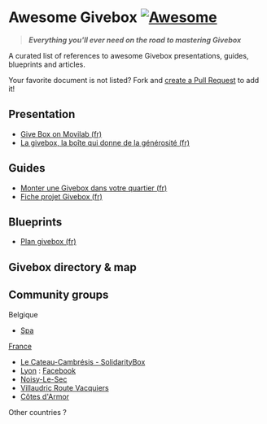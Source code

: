 # Awesome Givebox [![Awesome](https://cdn.rawgit.com/sindresorhus/awesome/d7305f38d29fed78fa85652e3a63e154dd8e8829/media/badge.svg)](https://github.com/sindresorhus/awesome)

> _**Everything you'll ever need on the road to mastering Givebox**_

A curated list of references to awesome Givebox presentations, guides, blueprints and articles. 

Your favorite document is not listed? Fork and [create a Pull Request](https://github.com/glenux/awesome-givebox/edit/master/README.md) to add it!

## Presentation

* [Give Box on Movilab (fr)](http://movilab.org/index.php?title=Give_Box)
* [La givebox, la boîte qui donne de la générosité (fr)](http://www.consoglobe.com/givebox-boite-don-cg)


## Guides

* [Monter une Givebox dans votre quartier (fr)](http://giveboxlyon.blogspot.fr/p/pour-monter-une-givebox-dans.html)
* [Fiche projet Givebox (fr)](http://www.quartiersdurablescitoyens.be/wp-content/uploads/2014/07/fiche-projet_GIVEBOX_vert_FR.pdf)

## Blueprints

* [Plan givebox (fr)](http://www.yupik-communication.com/plan-give-box.pdf)

## Givebox directory & map


## Community groups

Belgique

* [Spa](http://www.villedespa.be/ma-ville/services-communaux/cadre-de-vie/environnement/une-give-box-a-spa)

[France](https://www.facebook.com/GiveboxFrance/)

* [Le Cateau-Cambrésis - SolidarityBox](https://www.facebook.com/Giveboxlecateau/)
* [Lyon](http://giveboxlyon.blogspot.fr/) : [Facebook](https://www.facebook.com/Givebox-LYON-291157047749989/) 
* [Noisy-Le-Sec](https://www.facebook.com/GIVEBOXNOISYLESEC)
* [Villaudric Route Vacquiers](https://www.facebook.com/groups/giveboxvillaudric31/)
* [Côtes d'Armor](https://www.facebook.com/giveboxmidia14h/)


Other countries ?



